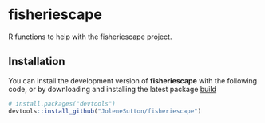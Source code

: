 
<!-- README.md is generated from README.Rmd. Please edit that file -->

# fisheriescape

<!-- badges: start -->
<!-- badges: end -->

R functions to help with the fisheriescape project.

## Installation

You can install the development version of **fisheriescape** with the
following code, or by downloading and installing the latest package
[build](https://github.com/JoleneSutton/fisheriescape/tree/main/builds)

``` r
# install.packages("devtools")
devtools::install_github("JoleneSutton/fisheriescape")
```
